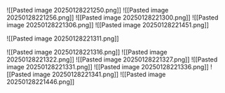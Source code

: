 ![[Pasted image 20250128221250.png]]
![[Pasted image 20250128221256.png]]
![[Pasted image 20250128221300.png]]
![[Pasted image 20250128221306.png]]
![[Pasted image 20250128221451.png]]

![[Pasted image 20250128221311.png]]

![[Pasted image 20250128221316.png]]
![[Pasted image 20250128221322.png]]
![[Pasted image 20250128221327.png]]
![[Pasted image 20250128221331.png]]
![[Pasted image 20250128221336.png]]
![[Pasted image 20250128221341.png]]
![[Pasted image 20250128221446.png]]
